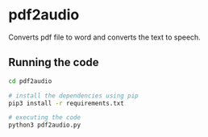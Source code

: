 # pdf2audio
Converts pdf file to word and converts the text to speech.

## Running the code
```bash
cd pdf2audio

# install the dependencies using pip
pip3 install -r requirements.txt

# executing the code
python3 pdf2audio.py
```

